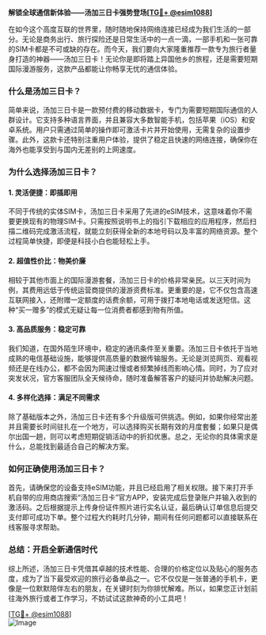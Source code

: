 **解锁全球通信新体验——汤加三日卡强势登场[[TG💪+ @esim1088](https://t.me/s/esim1088)]**

在如今这个高度互联的世界里，随时随地保持网络连接已经成为我们生活的一部分。无论是商务出行、旅行探险还是日常生活中的一点一滴，一部手机和一张可靠的SIM卡都是不可或缺的存在。而今天，我们要向大家隆重推荐一款专为旅行者量身打造的神器——汤加三日卡！无论你是即将踏上异国他乡的旅程，还是需要短期国际漫游服务，这款产品都能让你畅享无忧的通信体验。

### **什么是汤加三日卡？**

简单来说，汤加三日卡是一款预付费的移动数据卡，专门为需要短期国际通信的人群设计。它支持多种语言界面，并且兼容大多数智能手机，包括苹果（iOS）和安卓系统。用户只需通过简单的操作即可激活卡片并开始使用，无需复杂的设置步骤。此外，这款卡还特别注重用户体验，提供了稳定且快速的网络连接，确保你在海外也能享受到与国内无差别的上网速度。

### **为什么选择汤加三日卡？**

#### **1. 灵活便捷：即插即用**
不同于传统的实体SIM卡，汤加三日卡采用了先进的eSIM技术，这意味着你不需要更换现有的物理SIM卡。只需按照说明书上的指引下载相应的应用程序，然后扫描二维码完成激活流程，就能立刻获得全新的本地号码以及丰富的网络资源。整个过程简单快捷，即便是科技小白也能轻松上手。

#### **2. 超值性价比：物美价廉**
相较于其他市面上的国际漫游套餐，汤加三日卡的价格非常亲民。以三天时间为例，其费用远低于传统运营商提供的漫游资费标准。更重要的是，它不仅包含高速互联网接入，还附赠一定额度的话费余额，可用于拨打本地电话或发送短信。这种“买一赠多”的模式无疑让每一位消费者都感到物有所值。

#### **3. 高品质服务：稳定可靠**
我们知道，在国外陌生环境中，稳定的通讯条件至关重要。汤加三日卡依托于当地成熟的电信基础设施，能够提供高质量的数据传输服务。无论是浏览网页、观看视频还是在线办公，都不会因为网速过慢或者频繁掉线而影响心情。同时，为了应对突发状况，官方客服团队全天候待命，随时准备解答客户的疑问并协助解决问题。

#### **4. 多样化选择：满足不同需求**
除了基础版本之外，汤加三日卡还有多个升级版可供挑选。例如，如果你经常出差并且需要长时间驻扎在一个地方，可以选择购买长期有效的月度套餐；如果只是偶尔出国一趟，则可以考虑短期促销活动中的折扣优惠。总之，无论你的具体需求是什么，总能找到最适合自己的解决方案。

### **如何正确使用汤加三日卡？**

首先，请确保您的设备支持eSIM功能，并且已经启用了相关权限。接下来打开手机自带的应用商店搜索“汤加三日卡”官方APP，安装完成后登录账户并输入收到的激活码。之后根据提示上传身份证件照片进行实名认证，最后确认订单信息后提交支付即可成功下单。整个过程大约耗时几分钟，期间有任何问题都可以直接联系在线客服寻求帮助。

### **总结：开启全新通信时代**

综上所述，汤加三日卡凭借其卓越的技术性能、合理的价格定位以及贴心的服务态度，成为了当下最受欢迎的旅行必备单品之一。它不仅仅是一张普通的手机卡，更像是一位默默陪伴左右的朋友，在关键时刻为你排忧解难。所以，如果您正计划前往海外旅行或者工作学习，不妨试试这款神奇的小工具吧！

[[TG💪+ @esim1088](https://t.me/s/esim1088)]  
![Image](https://i.postimg.cc/4NQfJmqS/Snipaste-2025-05-13-00-14-12.png)